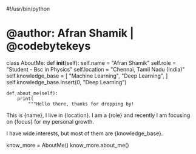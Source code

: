 #!/usr/bin/python
# @author: Afran Shamik | @codebytekeys

class AboutMe:
    def __init__(self):
        self.name = "Afran Shamik"
        self.role = "Student - Bsc in Physics"
        self.location = "Chennai, Tamil Nadu (India)"
        self.knowledge_base = [
            "Machine Learning",
            "Deep Learning",
        ]
        self.knowledge_base.insert(0, "Deep Learning")

    def about_me(self):
        print(
            """Hello there, thanks for dropping by!

This is {name}, I live in {location}. I am a {role} and recently I am focusing on {focus} for my personal growth.

I have wide interests, but most of them are {knowledge_base}.

know_more = AboutMe()
know_more.about_me()
